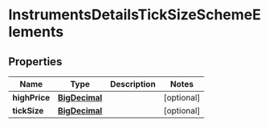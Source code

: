 # InstrumentsDetailsTickSizeSchemeElements

## Properties
Name | Type | Description | Notes
------------ | ------------- | ------------- | -------------
**highPrice** | [**BigDecimal**](BigDecimal.md) |  |  [optional]
**tickSize** | [**BigDecimal**](BigDecimal.md) |  |  [optional]

